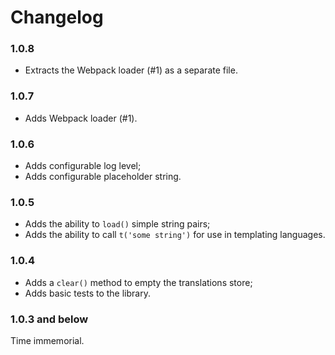 # Changelog

### 1.0.8

-   Extracts the Webpack loader (#1) as a separate file.

### 1.0.7

-   Adds Webpack loader (#1).

### 1.0.6

-   Adds configurable log level;
-   Adds configurable placeholder string.

### 1.0.5

-   Adds the ability to `load()` simple string pairs;
-   Adds the ability to call `t('some string')` for use in templating languages.

### 1.0.4

-   Adds a `clear()` method to empty the translations store;
-   Adds basic tests to the library.

### 1.0.3 and below

Time immemorial.
